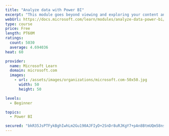 ```yaml
---
title: "Analyze data with Power BI"
excerpt: "This module goes beyond viewing and exploring your content and explains how to interact with it by working with reports and dashboards to uncover and share new business insights."
webUrl: https://docs.microsoft.com/learn/modules/analyze-data-power-bi/
type: course
price: Free
length: PT60M
ratings:
  count: 5030
  average: 4.694036
heat: 60

provider:
  name: Microsoft Learn
  domain: microsoft.com
  images:
    - url: /assets/images/organizations/microsoft.com-50x50.jpg
      width: 50
      height: 50

levels:
  - Beginner

topics:
  - Power BI

secured: "bkR35JsPTFykBghIwhLm2Gu190AJFIyD+2SnDr8uRJKgY7+pAn8BtmUQm58ns9zduB1hXYvmd+/Ae1ngk4cQWuFMPhu58MBZW4fELRJ/mrExSCP056lRAFUhCmi0ahh6P1840Y6TVqg0Mg9s9x+Cg1nBuft32Pq/cpkuFAAdrsfNXpP4S8CpKFNwNsynId0jObn2a7QaJuKPr+XpR+hoqi6Ql25NIlF//GdCbkL/7tOBuT1Zf8mSIiX2BaYVWQjQiCKgwuY7nC9W9M2ypmnvLs8RFNLkH9jRObygKWqOfgPUv4/krPF0YsbpTOuF3NYrV5WItKCFn0d8Ozko6b/NKLhRUPKogqv/s0JvYu7E+W90iCOIKBNyCAbdYRTu7Y/cF6k7F+C4D2QAAOl+MSrPSrHRtogePLVacZRDCA5W7/k=;d+3BmomtpfPbXaY2K3soEg=="
---
```



